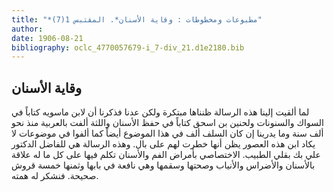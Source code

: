 ```yaml
---
title: "*مطبوعات ومخطوطات : وقاية الأسنان*. المقتبس 1(7)"
author: 
date: 1906-08-21
bibliography: oclc_4770057679-i_7-div_21.d1e2180.bib
---
```




##  وقاية الأسنان 


 لما ألقيت إلينا هذه الرسالة ظنناها مبتكرة ولكن عدنا فذكرنا أن لابن ماسويه كتاباً في السواك والسنونات ولحنين بن اسحق كتاباً في حفظ الأسنان واللثة ألفت بالعربية منذ نحو  ألف  سنة وما يدرينا إن كان السلف  ألف  في هذا الموضوع أيضاً كما ألفوا في موضوعات لا يكاد ابن هذه العصور يظن أنها خطرت لهم على بال. وهذه الرسالة هي للفاضل الدكتور علي بك بقلي الطبيب. الاختصاصي بأمراض الفم والأسنان تكلم فيها على كل ما له علاقة بالأسنان والأضراس والأنياب وصحتها وسقمها وهي نافعة في بابها وثمنها  خمسة  قروش صحيحة. فنشكر له همته. 
